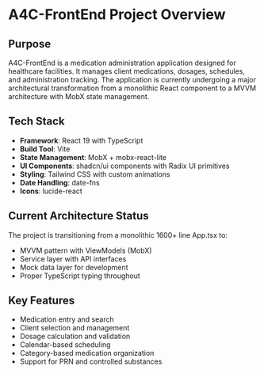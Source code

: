 # A4C-FrontEnd Project Overview

## Purpose
A4C-FrontEnd is a medication administration application designed for healthcare facilities. It manages client medications, dosages, schedules, and administration tracking. The application is currently undergoing a major architectural transformation from a monolithic React component to a MVVM architecture with MobX state management.

## Tech Stack
- **Framework**: React 19 with TypeScript
- **Build Tool**: Vite
- **State Management**: MobX + mobx-react-lite
- **UI Components**: shadcn/ui components with Radix UI primitives
- **Styling**: Tailwind CSS with custom animations
- **Date Handling**: date-fns
- **Icons**: lucide-react

## Current Architecture Status
The project is transitioning from a monolithic 1600+ line App.tsx to:
- MVVM pattern with ViewModels (MobX)
- Service layer with API interfaces
- Mock data layer for development
- Proper TypeScript typing throughout

## Key Features
- Medication entry and search
- Client selection and management
- Dosage calculation and validation
- Calendar-based scheduling
- Category-based medication organization
- Support for PRN and controlled substances